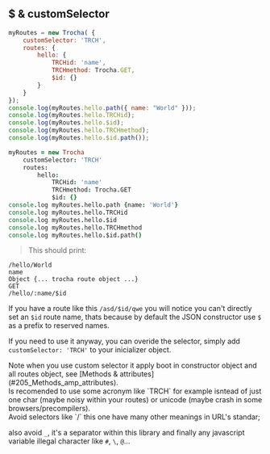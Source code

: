 ## $ & customSelector

```javascript
myRoutes = new Trocha( {
	customSelector: 'TRCH',
	routes: {
		hello: {
			TRCHid: 'name',
			TRCHmethod: Trocha.GET,
			$id: {}
		}
	}
});
console.log(myRoutes.hello.path({ name: "World" }));
console.log(myRoutes.hello.TRCHid);
console.log(myRoutes.hello.$id);
console.log(myRoutes.hello.TRCHmethod);
console.log(myRoutes.hello.$id.path());
```

```coffeescript
myRoutes = new Trocha
	customSelector: 'TRCH'
	routes:
		hello:
			TRCHid: 'name'
			TRCHmethod: Trocha.GET
			$id: {}
console.log myRoutes.hello.path {name: 'World'}
console.log myRoutes.hello.TRCHid
console.log myRoutes.hello.$id
console.log myRoutes.hello.TRCHmethod
console.log myRoutes.hello.$id.path()
```

> This should print:

```shell
/hello/World
name
Object {... trocha route object ...}
GET
/hello/:name/$id
```

If you have a route like this `/asd/$id/qwe` you will notice you can't directly set an `$id` route name, thats because by default the JSON constructor use `$` as a prefix to reserved names.

If you need to use it anyway, you can overide the selector, simply add `customSelector: 'TRCH'` to your inicializer object.

<aside class="notice">
Note when you use custom selector it apply boot in constructor object and all routes object, see [Methods & attributes](#205_Methods_amp_attributes).
</aside>
<aside class="notice">
Is recomended to use some acronym like `TRCH` for example isntead of just one char (maybe noisy within your routes) or unicode (maybe crash in some browsers/precompilers).
</aside>
<aside class="warning">
Avoid selectors like `/` this one have many other meanings in URL's standar;

also avoid `_`, it's a separator within this library and
finally any javascript variable illegal character like `#`, `\`, `@`...
</aside>
